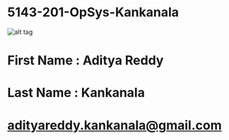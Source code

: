 # 5143-201-OpSys-Kankanala
![alt tag](https://avatars2.githubusercontent.com/u/21373989?v=3&u=ae94e8b18a6dbd1c71fcc0303639438b5084520b&s=400)
# First Name : Aditya Reddy 
# Last Name : Kankanala
# adityareddy.kankanala@gmail.com
